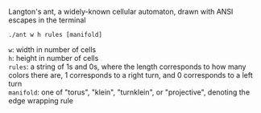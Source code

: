 Langton's ant, a widely-known cellular automaton,
drawn with ANSI escapes in the terminal

`./ant w h rules [manifold]`

`w`: width in number of cells \
`h`: height in number of cells \
`rules`: a string of 1s and 0s, where the length corresponds to how many colors there are,
	1 corresponds to a right turn, and 0 corresponds to a left turn \
`manifold`: one of "torus", "klein", "turnklein", or "projective", denoting the edge wrapping rule
